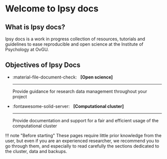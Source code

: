 # Welcome to Ipsy docs

## What is Ipsy docs?

Ipsy docs is a work in progress collection of resources, tutorials and guidelines to ease reproducible and open science at the Institute of Psychology at OvGU. 

## Objectives of Ipsy Docs

<div class="grid cards" markdown>

-   :material-file-document-check:  &nbsp; __[Open science]__

    ---
    Provide guidance for research data management throughout your project 

-   :fontawesome-solid-server:  &nbsp; __[Computational cluster]__

    ---

    Provide documentation and support for a fair and efficient usage of the computational cluster

</div>

[research data management]: open-science/research-data-management/getting-started/
[cluster]: cluster

!!! note "Before starting"
    These pages require little prior knowledge from the user, but even if you are an experienced researcher, we recommend you to go through them, and especially to read carefully the sections dedicated to the cluster, data and backups.


